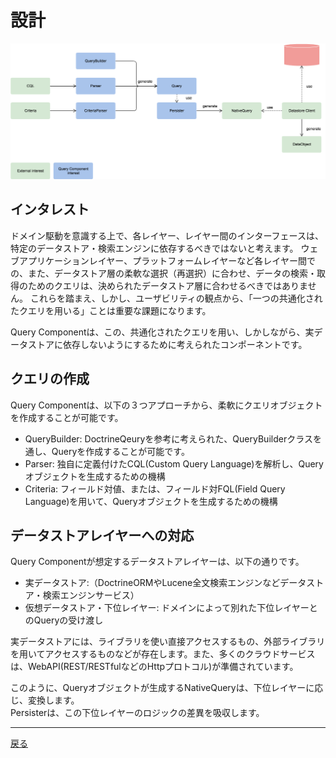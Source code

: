 # 設計

![Components](../../images/architect.png "Components")

## インタレスト

ドメイン駆動を意識する上で、各レイヤー、レイヤー間のインターフェースは、特定のデータストア・検索エンジンに依存するべきではないと考えます。
ウェブアプリケーションレイヤー、プラットフォームレイヤーなど各レイヤー間での、また、データストア層の柔軟な選択（再選択）に合わせ、データの検索・取得のためのクエリは、決められたデータストア層に合わせるべきではありません。
これらを踏まえ、しかし、ユーザビリティの観点から、「一つの共通化されたクエリを用いる」ことは重要な課題になります。

Query Componentは、この、共通化されたクエリを用い、しかしながら、実データストアに依存しないようにするために考えられたコンポーネントです。


## クエリの作成

Query Componentは、以下の３つアプローチから、柔軟にクエリオブジェクトを作成することが可能です。

  - QueryBuilder: DoctrineQeuryを参考に考えられた、QueryBuilderクラスを通し、Queryを作成することが可能です。
  - Parser: 独自に定義付けたCQL(Custom Query Language)を解析し、Queryオブジェクトを生成するための機構
  - Criteria: フィールド対値、または、フィールド対FQL(Field Query Language)を用いて、Queryオブジェクトを生成するための機構
  


## データストアレイヤーへの対応

Query Componentが想定するデータストアレイヤーは、以下の通りです。

  - 実データストア:（DoctrineORMやLucene全文検索エンジンなどデータストア・検索エンジンサービス）
  - 仮想データストア・下位レイヤー: ドメインによって別れた下位レイヤーとのQueryの受け渡し

実データストアには、ライブラリを使い直接アクセスするもの、外部ライブラリを用いてアクセスするものなどが存在します。また、多くのクラウドサービスは、WebAPI(REST/RESTfulなどのHttpプロトコル)が準備されています。 

このように、Queryオブジェクトが生成するNativeQueryは、下位レイヤーに応じ、変換します。  
Persisterは、この下位レイヤーのロジックの差異を吸収します。



------------------------------

[戻る](./index.md)
